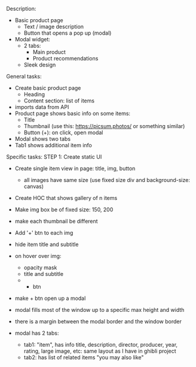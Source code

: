 Description:
- Basic product page
    - Text / image description
    - Button that opens a pop up (modal)
- Modal widget:
    - 2 tabs:
        - Main product
        - Product recommendations
    - Sleek design

General tasks:
- Create basic product page
    - Heading
    - Content section: list of items
- imports data from API
- Product page shows basic info on some items:
    - Title
    - Thumbnail (use this: https://picsum.photos/ or something similar)
    - Button (+): on click, open modal
- Modal shows two tabs
- Tab1 shows additional item info

Specific tasks:
STEP 1: Create static UI
- Create single item view in page: title, img, button
    - all images have same size (use fixed size div and background-size: canvas)
- Create HOC that shows gallery of n items
- Make img box be of fixed size: 150, 200
- make each thumbnail be different
- Add '+' btn to each img

- hide item title and subtitle
- on hover over img:
    - opacity mask
    - title and subtitle
    - + btn

- make + btn open up a modal
- modal fills most of the window up to a specific max height and width
- there is a margin between the modal border and the window border
- modal has 2 tabs:
    - tab1: "item", has info title, description, director, producer, year, rating, large image, etc: same layout as I have in ghibli project
    - tab2: has list of related items "you may also like"